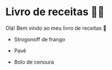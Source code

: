 # **Livro de receitas** :man_cook:

Olá! Bem vindo ao meu livro de receitas :wave:

- Strogonoff de frango

- Pavê

- Bolo de cenoura
